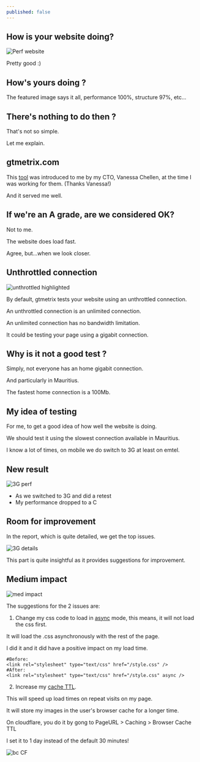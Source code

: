 ```yaml
---
published: false
---
```

## How is your website doing?
![Perf website](https://github.com/codarrenvelvindron/codarrenvelvindron.github.io/raw/master/images/perf_website.png)

Pretty good :)

## How's yours doing ?

The featured image says it all, performance 100%, structure 97%, etc...

## There's nothing to do then ?

That's not so simple.

Let me explain.

## gtmetrix.com

This [tool](https://gtmetrix.com/) was introduced to me by my CTO, Vanessa Chellen, at the time I was working for them. (Thanks Vanessa!)

And it served me well.

## If we're an A grade, are we considered OK?

Not to me.

The website does load fast.

Agree, but...when we look closer.

## Unthrottled connection

![unthrottled highlighted](https://github.com/codarrenvelvindron/codarrenvelvindron.github.io/raw/master/images/unthrottled_highlighted.png)

By default, gtmetrix tests your website using an unthrottled connection.

An unthrottled connection is an unlimited connection.

An unlimited connection has no bandwidth limitation.

It could be testing your page using a gigabit connection.

## Why is it not a good test ?

Simply, not everyone has an home gigabit connection.

And particularly in Mauritius.

The fastest home connection is a 100Mb.

## My idea of testing
For me, to get a good idea of how well the website is doing.

We should test it using the slowest connection available in Mauritius.

I know a lot of times, on mobile we do switch to 3G at least on emtel.

## New result
![3G perf](https://github.com/codarrenvelvindron/codarrenvelvindron.github.io/raw/master/images/3G_perf.png)


- As we switched to 3G and did a retest
- My performance dropped to a C

## Room for improvement
In the report, which is quite detailed, we get the top issues.

![3G details](https://github.com/codarrenvelvindron/codarrenvelvindron.github.io/raw/master/images/issues.png)

This part is quite insightful as it provides suggestions for improvement.

## Medium impact
![med impact](https://github.com/codarrenvelvindron/codarrenvelvindron.github.io/raw/master/images/impact_med.png)

The suggestions for the 2 issues are:
1. Change my css code to load in [async](https://gtmetrix.com/blog/how-to-eliminate-render-blocking-resources/) mode, this means, it will not load the css first.

It will load the .css asynchronously with the rest of the page.

I did it and it did have a positive impact on my load time.

```
#Before:
<link rel="stylesheet" type="text/css" href="/style.css" />
#After:
<link rel="stylesheet" type="text/css" href="/style.css" async />
```

2. Increase my [cache TTL](https://gtmetrix.com/serve-static-assets-with-an-efficient-cache-policy.html).

This will speed up load times on repeat visits on my page.

It will store my images in the user's browser cache for a longer time.

On cloudflare, you do it by gong to PageURL > Caching > Browser Cache TTL

I set it to 1 day instead of the default 30 minutes!

![bc CF](https://github.com/codarrenvelvindron/codarrenvelvindron.github.io/raw/master/images/cf_browser_cache.png)
